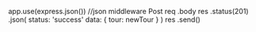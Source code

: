 app.use(express.json()) //json middleware
Post
    req
        .body 
    res
        .status(201)
        .json(
            status: 'success'
            data: {
                tour: newTour
            }
        )
    res
        .send()